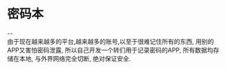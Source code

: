 # 密码本  
--  
   由于现在越来越多的平台,越来越多的账号,以至于很难记住所有的东西, 用别的APP又害怕密码泄露, 所以自己开发一个转们用于记录密码的APP, 所有数据均存储在本地, 与外界网络完全切断, 绝对保证安全.